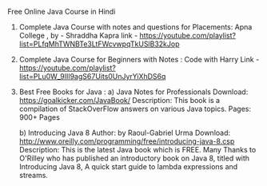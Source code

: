 Free Online Java Course in Hindi

 1) Complete Java Course  with notes and questions for Placements: 
      Apna College  , by - Shraddha Kapra
      link - https://youtube.com/playlist?list=PLfqMhTWNBTe3LtFWcvwpqTkUSlB32kJop
      
 2) Complete Java Course for Beginners with Notes :
      Code with Harry 
      Link - https://youtube.com/playlist?list=PLu0W_9lII9agS67Uits0UnJyrYiXhDS6q
      
 3) Best Free Books for Java :
      a)   Java Notes for Professionals
            Download: https://goalkicker.com/JavaBook/
            Description: This book is a compilation of StackOverFlow answers on various Java topics.
            Pages: 900+ Pages
            
      b)   Introducing Java 8
            Author: by Raoul-Gabriel Urma
            Download: http://www.oreilly.com/programming/free/introducing-java-8.csp
            Description: This is the latest Java book which is FREE. Many Thanks to O'Rilley who has published an introductory book on Java 8, titled with Introducing Java 8, A quick start guide to lambda expressions and streams.




